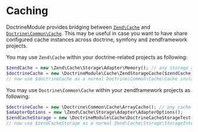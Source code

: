 # Caching

DoctrineModule provides bridging between 
[`Zend\Cache`](https://github.com/zendframework/zf2/tree/master/library/Zend/Cache)
and [`Doctrine\Common\Cache`](https://github.com/doctrine/common/tree/master/lib/Doctrine/Common/Cache).
This may be useful in case you want to have share configured cache instances across doctrine, symfony 
and zendframework projects.

You may use `Zend\Cache` within your doctrine-related projects as following:

```php
$zendCache = new \Zend\Cache\Storage\Adapter\Memory(); // any storage adapter is OK here
$doctrineCache = new \DoctrineModule\Cache\ZendStorageCache($zendCache);
// now use $doctrineCache as a normal Doctrine\Common\Cache\Cache instance
```

You may use `Doctrine\Common\Cache` within your zendframework projects as following:

```php
$doctrineCache = new \Doctrine\Common\Cache\ArrayCache(); // any cache is OK here
$adapterOptions = new \Zend\Cache\Storage\Adapter\AdapterOptions();
$zendCacheStorage = new \DoctrineModule\Cache\DoctrineCacheStorageTest($adapterOptions, $zendCache);
// now use $zendCacheStorage as a normal Zend\Cache\Storage\StorageInterface instance.
```